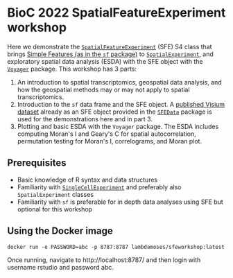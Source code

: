 # BioC 2022 SpatialFeatureExperiment workshop

Here we demonstrate the [`SpatialFeatureExperiment`](https://github.com/pachterlab/SpatialFeatureExperiment) (SFE) S4 class that brings [Simple Features (as in the `sf` package)](https://r-spatial.github.io/sf/) to [`SpatialExperiment`](https://github.com/drighelli/SpatialExperiment), and exploratory spatial data analysis (ESDA) with the SFE object with the [`Voyager`](https://github.com/pachterlab/Voyager) package. This workshop has 3 parts:

1. An introduction to spatial transcriptomics, geospatial data analysis, and how the geospatial methods may or may not apply to spatial transcriptomics.
2. Introduction to the `sf` data frame and the SFE object. A [published Visium dataset](https://doi.org/10.1038/s42003-021-02810-x) already as an SFE object provided in the [`SFEData`](https://github.com/pachterlab/SFEData) package is used for the demonstrations here and in part 3.
3. Plotting and basic ESDA with the `Voyager` package. The ESDA includes computing Moran's I and Geary's C for spatial autocorrelation, permutation testing for Moran's I, correlograms, and Moran plot.

## Prerequisites
* Basic knowledge of R syntax and data structures
* Familiarity with [`SingleCellExperiment`](https://bioconductor.org/packages/release/bioc/html/SingleCellExperiment.html) and preferably also `SpatialExperiment` classes
* Familiarity with `sf` is preferable for in depth data analyses using SFE but optional for this workshop

## Using the Docker image
```
docker run -e PASSWORD=abc -p 8787:8787 lambdamoses/sfeworkshop:latest
```

Once running, navigate to http://localhost:8787/ and then login with username rstudio and password abc.
